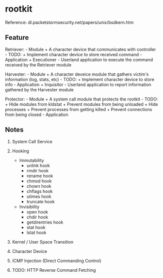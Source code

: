 rootkit
=======

Reference: dl.packetstormsecurity.net/papers/unix/bsdkern.htm

Feature
-------
Retriever:
    - Module
        + A character device that communicates with controller
            - TODO:
                + Implement character device to store received command
    - Application
        + Executioner
            - Userland application to execute the command received by the Retriever module

Harvester:
    - Module
        + A character deveice module that gathers victim's information (log, stats, etc)
            - TODO:
                + Implement character device to store info
    - Application
        + Inquisitor
            - Userland application to report information gathered by the Harvester module

Protector:
    - Module
        + A system call module that protects the rootkit
            - TODO:
                + Hide modules from kldstat
                + Prevent modules from being unloaded
                + Hide processes
                + Prevent processes from getting killed
                + Prevent connections from being closed
    - Application

Notes
-------
1. System Call Service

2. Hooking
    - Immutability 
        + unlink hook 
        + rmdir hook
        + rename hook
        + chmod hook
        + chown hook
        + chflags hook
        + utimes hook
        + truncate hook
    - Invisibility
        + open hook
        + chdir hook
        + getdirentries hook
        + stat hook
        + lstat hook
3. Kernel / User Space Transition
4. Character Device
5. ICMP Injection (Direct Commanding Control)
6. TODO: HTTP Reverse Command Fetching
